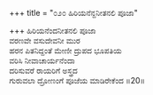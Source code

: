 +++
title = "೦೨೦ ಹಿರಿಯನೆನ್ದನೀತನಲಿ ಪೂಜಾ"

+++
ಹಿರಿಯನೆಂದನೀತನಲಿ ಪೂಜಾ  
ವರಣವೇ ವಸುದೇವನೀ ಮುರ  
ಹರನ ಪಿತನಿದ್ದಂತೆ ಮೇಣೀ ದ್ರುಪದ ಭೂಪತಿಯ  
ವರಿಸಿ ನೀವಾಚಾರ್ಯನೆಂದಾ  
ದರಿಸುವರೆ ರಾಯರಿಗೆ ಅಸ್ತ್ರದ   
ಗುರುವಲಾ ದ್ರೋಣಂಗೆ ಪೂಜೆಯ  ಮಾಡಿರೇಕೆಂದ  ॥20॥